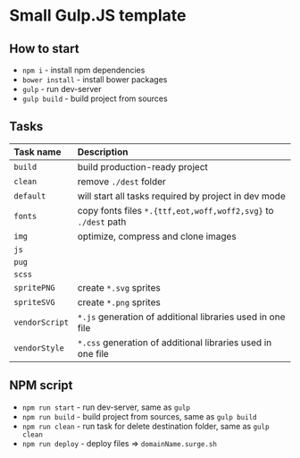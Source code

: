 # Small Gulp.JS template

## How to start
* `npm i` - install npm dependencies
* `bower install` - install bower packages
* `gulp` - run dev-server
* `gulp build` - build project from sources

## Tasks
Task name        | Description                                                      
:----------------|:----------------------------------
`build`          | build production-ready project
`clean`          | remove `./dest` folder
`default`        | will start all tasks required by project in dev mode
`fonts`          | copy fonts files `*.{ttf,eot,woff,woff2,svg}` to `./dest` path
`img`            | optimize, compress and clone images
`js`             |
`pug`            | 
`scss`           | 
`spritePNG`      | create `*.svg` sprites
`spriteSVG`      | create `*.png` sprites
`vendorScript`   | `*.js` generation of additional libraries used in one file
`vendorStyle`    | `*.css` generation of additional libraries used in one file

## NPM script
* `npm run start` - run dev-server, same as `gulp`
* `npm run build` - build project from sources, same as `gulp build`
* `npm run clean` - run task for delete destination folder, same as `gulp clean`
* `npm run deploy` - deploy files => `domainName.surge.sh`

